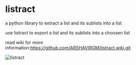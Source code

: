 # listract
a python library to extract a list and its sublists into a list

use listract to export a list and its sublists into a choosen list 

read wiki for more information:https://github.com/ARSHAVIRGM/listract.wiki.git

![listract](https://user-images.githubusercontent.com/76659587/166190626-53578e79-83bc-40f6-8754-08c6c1d956f3.png)
